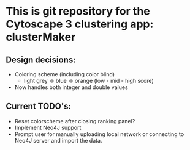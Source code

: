 # This is git repository for the Cytoscape 3 clustering app: clusterMaker

## Design decisions:
- Coloring scheme (including color blind)
    - light grey -> blue -> orange (low - mid - high score)
- Now handles both integer and double values

## Current TODO's:
- Reset colorscheme after closing ranking panel?
- Implement Neo4J support
- Prompt user for manually uploading local network or connecting to Neo4J server
  and import the data.
